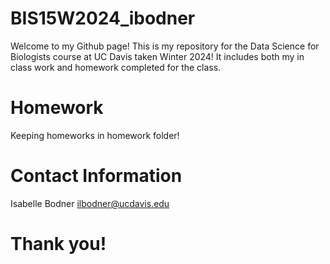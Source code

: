 # BIS15W2024_ibodner
Welcome to my Github page! This is my repository for the Data Science for Biologists course at UC Davis taken Winter 2024! It includes both my in class work and homework completed for the class. 
# Homework
Keeping homeworks in homework folder!
# Contact Information  
Isabelle Bodner
ilbodner@ucdavis.edu
# Thank you!

